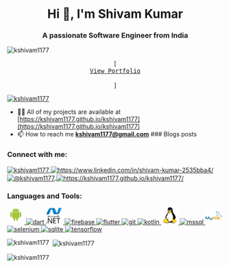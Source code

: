 <h1 align="center">Hi 👋, I'm Shivam Kumar</h1>
<h3 align="center">A passionate Software Engineer from India</h3>
<p align="center">
  <a href="https://kshivam1177.github.io/kshivam1177" target="blank"></a>
</p>
<p align="left">
  <img src="https://komarev.com/ghpvc/?username=kshivam1177&label=Profile%20views&color=0e75b6&style=flat" alt="kshivam1177" />
</p>


<div align = center>

[<kbd> <br>
<a href="https://kshivam1177.github.io/kshivam1177" target="_blank"> View Portfolio</a>
<br>
<br>
</kbd>]

</div>



<p align="left">
  <a href="https://github.com/ryo-ma/github-profile-trophy">
    <img src="https://github-profile-trophy.vercel.app/?username=kshivam1177" alt="kshivam1177" />
  </a>
</p>


- 👨‍💻 All of my projects are available at [https://kshivam1177.github.io/kshivam1177](https://kshivam1177.github.io/kshivam1177) 
- 📫 How to reach me **kshivam1177@gmail.com** ### Blogs posts

<h3 align="left">Connect with me:</h3>
<p align="left">
  <a href="https://twitter.com/kshivam1177" target="blank">
    <img align="center" src="https://raw.githubusercontent.com/rahuldkjain/github-profile-readme-generator/master/src/images/icons/Social/twitter.svg" alt="kshivam1177" height="30" width="40" />
  </a>
  <a href="https://linkedin.com/in/https://www.linkedin.com/in/shivam-kumar-2535bba4/" target="blank">
    <img align="center" src="https://raw.githubusercontent.com/rahuldkjain/github-profile-readme-generator/master/src/images/icons/Social/linked-in-alt.svg" alt="https://www.linkedin.com/in/shivam-kumar-2535bba4/" height="30" width="40" />
  </a>
  <a href="https://medium.com/@kshivam1177" target="blank">
    <img align="center" src="https://raw.githubusercontent.com/rahuldkjain/github-profile-readme-generator/master/src/images/icons/Social/medium.svg" alt="@kshivam1177" height="30" width="40" />
  </a>
  <a href="/https://kshivam1177.github.io/kshivam1177/" target="blank">
    <img align="center" src="https://raw.githubusercontent.com/rahuldkjain/github-profile-readme-generator/master/src/images/icons/Social/rss.svg" alt="https://kshivam1177.github.io/kshivam1177/" height="30" width="40" />
  </a>
</p>
<h3 align="left">Languages and Tools:</h3>
<p align="left">
  <a href="https://developer.android.com" target="_blank" rel="noreferrer">
    <img src="https://raw.githubusercontent.com/devicons/devicon/master/icons/android/android-original-wordmark.svg" alt="android" width="40" height="40" />
  </a>
  <a href="https://dart.dev" target="_blank" rel="noreferrer">
    <img src="https://www.vectorlogo.zone/logos/dartlang/dartlang-icon.svg" alt="dart" width="40" height="40" />
  </a>
  <a href="https://dotnet.microsoft.com/" target="_blank" rel="noreferrer">
    <img src="https://raw.githubusercontent.com/devicons/devicon/master/icons/dot-net/dot-net-original-wordmark.svg" alt="dotnet" width="40" height="40" />
  </a>
  <a href="https://firebase.google.com/" target="_blank" rel="noreferrer">
    <img src="https://www.vectorlogo.zone/logos/firebase/firebase-icon.svg" alt="firebase" width="40" height="40" />
  </a>
  <a href="https://flutter.dev" target="_blank" rel="noreferrer">
    <img src="https://www.vectorlogo.zone/logos/flutterio/flutterio-icon.svg" alt="flutter" width="40" height="40" />
  </a>
  <a href="https://git-scm.com/" target="_blank" rel="noreferrer">
    <img src="https://www.vectorlogo.zone/logos/git-scm/git-scm-icon.svg" alt="git" width="40" height="40" />
  </a>
  <a href="https://kotlinlang.org" target="_blank" rel="noreferrer">
    <img src="https://www.vectorlogo.zone/logos/kotlinlang/kotlinlang-icon.svg" alt="kotlin" width="40" height="40" />
  </a>
  <a href="https://www.linux.org/" target="_blank" rel="noreferrer">
    <img src="https://raw.githubusercontent.com/devicons/devicon/master/icons/linux/linux-original.svg" alt="linux" width="40" height="40" />
  </a>
  <a href="https://www.microsoft.com/en-us/sql-server" target="_blank" rel="noreferrer">
    <img src="https://www.svgrepo.com/show/303229/microsoft-sql-server-logo.svg" alt="mssql" width="40" height="40" />
  </a>
  <a href="https://www.mysql.com/" target="_blank" rel="noreferrer">
    <img src="https://raw.githubusercontent.com/devicons/devicon/master/icons/mysql/mysql-original-wordmark.svg" alt="mysql" width="40" height="40" />
  </a>
  <a href="https://www.selenium.dev" target="_blank" rel="noreferrer">
    <img src="https://raw.githubusercontent.com/detain/svg-logos/780f25886640cef088af994181646db2f6b1a3f8/svg/selenium-logo.svg" alt="selenium" width="40" height="40" />
  </a>
  <a href="https://www.sqlite.org/" target="_blank" rel="noreferrer">
    <img src="https://www.vectorlogo.zone/logos/sqlite/sqlite-icon.svg" alt="sqlite" width="40" height="40" />
  </a>
  <a href="https://www.tensorflow.org" target="_blank" rel="noreferrer">
    <img src="https://www.vectorlogo.zone/logos/tensorflow/tensorflow-icon.svg" alt="tensorflow" width="40" height="40" />
  </a>
</p>
<p>
  <img align="left" src="https://github-readme-stats.vercel.app/api/top-langs?username=kshivam1177&show_icons=true&locale=en&layout=compact" alt="kshivam1177" />
</p>
<p>&nbsp; <img align="center" src="https://github-readme-stats.vercel.app/api?username=kshivam1177&show_icons=true&locale=en" alt="kshivam1177" />
</p>
<p>
  <img align="center" src="https://github-readme-streak-stats.herokuapp.com/?user=kshivam1177&" alt="kshivam1177" />
</p>

